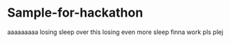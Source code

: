 # Sample-for-hackathon
aaaaaaaaa
losing sleep over this
losing even more sleep 
finna work pls
plej
